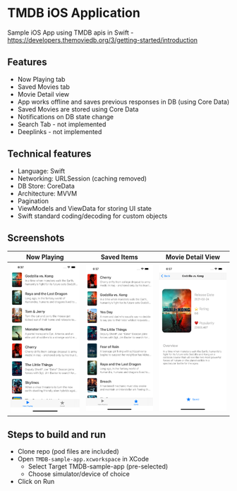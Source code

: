 # TMDB iOS Application

Sample iOS App using TMDB apis in Swift - https://developers.themoviedb.org/3/getting-started/introduction

## Features
- Now Playing tab
- Saved Movies tab
- Movie Detail view
- App works offline and saves previous responses in DB (using Core Data)
- Saved Movies are stored using Core Data
- Notifications on DB state change
- Search Tab - not implemented
- Deeplinks - not implemented

## Technical features
- Language: Swift
- Networking: URLSession (caching removed)
- DB Store: CoreData
- Architecture: MVVM
- Pagination
- ViewModels and ViewData for storing UI state
- Swift standard coding/decoding for custom objects

## Screenshots
|Now Playing|Saved Items|Movie Detail View|
|:-:|:-:|:-:|
|<img src="/Assets/NowPlaying.png" width="250"/>|<img src="/Assets/SavedItems.png" width="250"/>|<img src="/Assets/MovieDetail.png" width="250"/>|

## Steps to build and run
- Clone repo (pod files are included)
- Open `TMDB-sample-app.xcworkspace` in XCode
  - Select Target TMDB-sample-app (pre-selected)
  - Choose simulator/device of choice
- Click on Run
